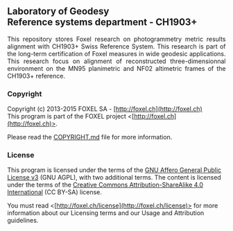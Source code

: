 
## Laboratory of Geodesy <br /> Reference systems department - CH1903+

<p align="justify">
This repository stores Foxel research on photogrammetry metric results alignment with CH1903+ Swiss Reference System. This research is part of the long-term certification of Foxel measures in wide geodesic applications. This research focus on alignment of reconstructed three-dimensionnal environment on the MN95 planimetric and NF02 altimetric frames of the CH1903+ reference.
</p>


### Copyright

Copyright (c) 2013-2015 FOXEL SA - [http://foxel.ch](http://foxel.ch)<br />
This program is part of the FOXEL project <[http://foxel.ch](http://foxel.ch)>.

Please read the [COPYRIGHT.md](COPYRIGHT.md) file for more information.


### License

This program is licensed under the terms of the
[GNU Affero General Public License v3](http://www.gnu.org/licenses/agpl.html)
(GNU AGPL), with two additional terms. The content is licensed under the terms
of the
[Creative Commons Attribution-ShareAlike 4.0 International](http://creativecommons.org/licenses/by-sa/4.0/)
(CC BY-SA) license.

You must read <[http://foxel.ch/license](http://foxel.ch/license)> for more
information about our Licensing terms and our Usage and Attribution guidelines.

